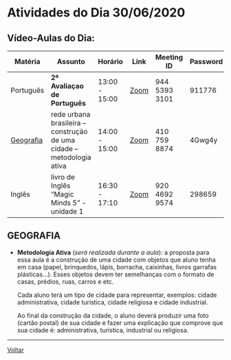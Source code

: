 # Atividades do Dia 30/06/2020

## Vídeo-Aulas do Dia:

| Matéria | Assunto |Horário | Link | Meeting ID | Password |
|---------|---------|--------|------|------------|----------|
| Português | **2ª Avaliaçao de Português** | 13:00 - 15:00 | [Zoom](https://zoom.us/j/94453933101?pwd=Z2luOVRUby9MeUJ6ZHZyQjgxNVE5Zz09) | 944 5393 3101 | 911776 | 
| [Geografia](#geografia) | rede urbana brasileira – construção de uma cidade – metodologia ativa | 14:00 - 15:00 | [Zoom](https://us04web.zoom.us/j/4107598874?pwd=SHA1cmUyc0NOV1M3QlJteFJnbEtuQT09) | 410 759 8874 | 4Gwg4y |
| Inglês | livro de Inglês “Magic Minds 5” - unidade 1 | 16:30 - 17:10 | [Zoom](https://zoom.us/j/92046929574?pwd=WWljK2FEcUFKNUt0YU55Zy96bVpqZz09) | 920 4692 9574 | 298659 | 


## GEOGRAFIA

* **Metodologia Ativa** (*será realizada durante a aula*): a proposta para essa aula é a construção de uma cidade com objetos que aluno tenha em casa (papel, brinquedos, lápis, borracha, caixinhas, livros garrafas plásticas...). Esses objetos devem ter semelhanças com o formato de casas, prédios, ruas, carros e etc.

  Cada aluno terá um tipo de cidade para representar, exemplos: cidade administrativa, cidade turística, cidade religiosa e cidade industrial. 
  
  Ao final da construção da cidade, o aluno deverá produzir uma foto (cartão postal) de sua cidade e fazer uma explicação que comprove que sua cidade é: administrativa, turística, industrial ou religiosa.


---
[Voltar](index.md)


[plataforma AVA]: https://poliedro-ava.azurewebsites.net
